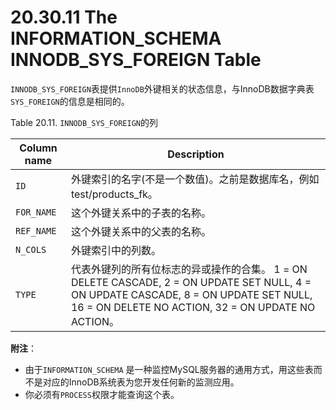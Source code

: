 # 20.30.11 The INFORMATION_SCHEMA INNODB_SYS_FOREIGN Table

`INNODB_SYS_FOREIGN`表提供`InnoDB`外键相关的状态信息，与InnoDB数据字典表`SYS_FOREIGN`的信息是相同的。

Table 20.11. `INNODB_SYS_FOREIGN`的列

<table>
<thead>
<tr>
	<th scope="col">Column name</th>
	<th scope="col">Description</th>
</tr>
</thead>

<tbody>
<tr>
	<td scope="row"><code class="literal">ID</code></td>
	<td>外键索引的名字(不是一个数值)。之前是数据库名，例如test/products_fk。</td>
</tr>

<tr>
	<td scope="row"><code class="literal">FOR_NAME</code></td>
	<td>这个外键关系中的子表的名称。</td>
</tr>

<tr>
	<td scope="row"><code class="literal">REF_NAME</code></td>
	<td>这个外键关系中的父表的名称。</td>
</tr>

<tr>
	<td scope="row"><code class="literal">N_COLS</code></td>
	<td>外键索引中的列数。</td>
</tr>

<tr>
	<td scope="row"><code class="literal">TYPE</code></td>
	<td>代表外键列的所有位标志的异或操作的合集。 1 = ON DELETE CASCADE, 2 = ON UPDATE SET NULL, 4 = ON UPDATE CASCADE, 8 = ON UPDATE SET NULL, 16 = ON DELETE NO ACTION, 32 = ON UPDATE NO ACTION。
	</td>
</tr>
</tbody>
</table>

**附注**：

- 由于`INFORMATION_SCHEMA` 是一种监控MySQL服务器的通用方式，用这些表而不是对应的InnoDB系统表为您开发任何新的监测应用。
- 你必须有`PROCESS`权限才能查询这个表。